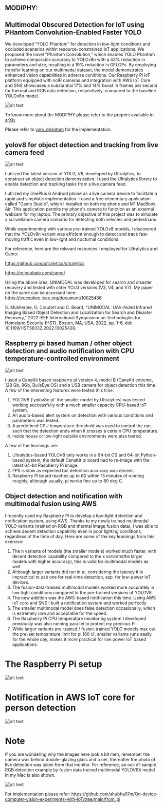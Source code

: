 ##  MODIPHY: ##
## Multimodal Obscured Detection for IoT using PHantom Convolution-Enabled Faster YOLO ##

We developed “YOLO Phantom” for detection in low-light conditions and occluded scenarios within resource-constrained IoT applications. We proposed the novel "Phantom Convolution," which enables YOLO Phantom to achieve comparable accuracy to YOLOv8n with a 43% reduction in parameters and size, resulting in a 19% reduction in GFLOPs. By employing transfer learning on our multimodal dataset, the model demonstrates enhanced vision capabilities in adverse conditions. Our Raspberry Pi IoT platform equipped with noIR cameras and integration with AWS IoT Core and SNS showcases a substantial 17% and 14% boost in frames per second for thermal and RGB data detection, respectively, compared to the baseline YOLOv8n model.

![alt text](https://github.com/shubha07m/On-device-computer-vision-experiments-with-IoT/blob/phantom/ous_images.png)

To know more about the MODIPHY please refer to the preprint available in [arXiv](https://arxiv.org/abs/2310.07592)

Please refer to [yolo_phantom](https://github.com/shubha07m/On-device-computer-vision-experiments-with-IoT/tree/main/yolo_phantom) for the implementation.

## yolov8 for object detection and tracking from live camera feed ##

![alt text](https://github.com/shubha07m/yolov8-testing/blob/main/yolov8_snap.png?raw=true)


I utilized the latest version of YOLO, V8, developed by Ultralytics, to construct an object detection demonstration. I used the Ultralytics library to enable detection and tracking tasks from a live camera feed.

I utilized my OnePlus 6 Android phone as a live camera device to facilitate a rapid and simplistic implementation. I used a free elementary application called "Camo Studio", which I installed on both my phone and M1 MacBook Air. This application permits my phone's camera to function as an external webcam for my laptop. The primary objective of this project was to simulate a surveillance camera scenario for detecting both vehicles and pedestrians.

While experimenting with various pre-trained YOLOv8 models, I discovered that the YOLOv8n variant was efficient enough to detect and track fast-moving traffic even in low-light and nocturnal conditions.

For reference, here are the relevant resources I employed for Ultralytics and Camo:

https://github.com/ultralytics/ultralytics

https://reincubate.com/camo/

Using the above idea, UNIMODAL was developed for search and disaster recovery and tested with older YOLO versions (V3, V4, and V7). My paper on the same can be accessed here: https://ieeexplore.ieee.org/document/10025436

S. Mukherjee, O. Coudert and C. Beard, "UNIMODAL: UAV-Aided Infrared Imaging Based Object Detection and Localization for Search and Disaster Recovery," 2022 IEEE International Symposium on Technologies for Homeland Security (HST), Boston, MA, USA, 2022, pp. 1-6, doi: 10.1109/HST56032.2022.10025436.


## Raspberry pi based human / other object detection and audio notification with CPU temperature-controlled environment ##

![alt text](https://github.com/shubha07m/On-device-computer-vision-experiments-with-IoT/blob/main/from_pi/rpi4b.png)

I used a [CanaKit](https://www.amazon.com/dp/B08B6F1FV5?psc=1&ref=ppx_yo2ov_dt_b_product_details) based raspberry pi version 4, model B (CanaKit extreme, 128 Gb, 8Gb, BullsEye OS) and a USB camera for object detection this time. A few of the interesting features were tested this time:

1. YOLOV8 ('yolov8n.pt' the smaller model by Ultralytics) was tested working successfully with a much smaller capacity CPU-based IoT system.
2. An audio-based alert system on detection with various conditions and parameters was tested.
3. A predefined CPU temperature threshold was used to control the run, such that the detection ends when it crosses a certain CPU temperature.
4. Inside house or low-light outside environments were also tested.

A few of the learnings are:

1. Ultralytics-based YOLOV8 only works in a 64-bit OS and 64-bit Python-based system, the default CanaKit pi board had to re-image with the latest 64-bit Raspberry Pi image.
2. FPS is slow as expected but detection accuracy was decent.
3. Raspberry Pi board reaches up to 60 within 15 minutes of running roughly, although usually, pi works fine up to 80 deg C.


## Object detection and notification with multimodal fusion using AWS ##

I recently used my Raspberry Pi to develop a low-light detection and notification system, using AWS. Thanks to my newly trained multimodal YOLO variants (trained on RGB and thermal image fusion data), I was able to achieve decent detection capability even in poor lighting conditions, regardless of the time of day. Here are some of the key learnings from this exercise:

1.  The n variants of models (the smaller models) worked much faster, with decent detection capability compared to the x variants(the larger models with higher accuracy), this is valid for multimodal models as well.
2.  Although larger variants did run in pi, considering the latency it is impractical to use one for real-time detection, esp. for low-power IoT devices.
3. The fusion-data-trained multimodal models worked more accurately in low-light conditions compared to the pre-trained versions of YOLOV8.
4.  The new addition was the AWS-based notification this time. Using AWS IoT core and SNS I built a notification system and worked perfectly.
5. The smaller multimodal model does false detection occasionally, which is extremely rare and acceptable for the speed.
6. The Raspberry Pi CPU temperature monitoring system I developed previously was also running parallel to protect my precious Pi.
7. While larger variants pre-trained / fusion-trained YOLO models max out the pre-set temparature limit for pi (60 c), smaller variants runs easily for the whole day, makes it more practical for low power IoT based applications.


# The Raspberry Pi setup #
![alt text](https://github.com/shubha07m/On-device-computer-vision-experiments-with-IoT/blob/main/from_pi/raspberry_pi_setup.png)


# Notification in AWS IoT core for person detection #
![alt text](https://github.com/shubha07m/On-device-computer-vision-experiments-with-IoT/blob/main/from_pi/notification_aws_IoT.png)

# Note # 
If you are wondering why the images here look a bit meh, remember the camera was behind double-glazing glass and a net, thereafter the photo of live detection was taken from that monitor. For reference, an out-of-sample RGB detection example by fusion data trained multimodal YOLOV8X model in my Mac is also shown.

![alt text](https://github.com/shubha07m/On-device-computer-vision-experiments-with-IoT/blob/main/from_pi/yolov8x_fusion_mac.png)

For implementation please refer: https://github.com/shubha07m/On-device-computer-vision-experiments-with-IoT/tree/main/from_pi

